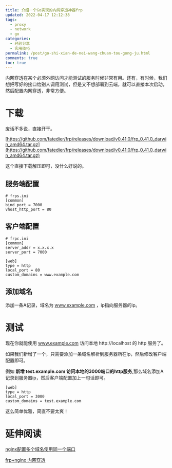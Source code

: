 ```yaml
---
title: 介绍一个Go实现的内网穿透神器frp
updated: 2022-04-17 12:12:38
tags:
  - proxy
  - network
  - go
categories:
  - 经验分享
  - 实用技巧
permalink: /post/go-shi-xian-de-nei-wang-chuan-tou-gong-ju.html
comments: true
toc: true
---
```

内网穿透在某个必须外网访问才能测试的服务时候非常有用。还有，有时候，我们想把写好的接口给别人调用测试，但是又不想部署到云端，就可以直接本次启动，然后配置内网穿透，非常方便。

<!-- more -->

# 下载

废话不多说，直接开干。

[https://github.com/fatedier/frp/releases/download/v0.41.0/frp_0.41.0_darwin_amd64.tar.gz](https://github.com/fatedier/frp/releases/download/v0.41.0/frp_0.41.0_darwin_amd64.tar.gz)

这个直接下载解压即可，没什么好说的。

## 服务端配置

```properties
# frps.ini
[common]
bind_port = 7000
vhost_http_port = 80
```

## 客户端配置

```properties
# frpc.ini
[common]
server_addr = x.x.x.x
server_port = 7000

[web]
type = http
local_port = 80
custom_domains = www.example.com
```

## 添加域名

添加一条A记录，域名为 www.example.com ，ip指向服务器的ip。

# 测试

现在你就能使用 www.example.com 访问本地 http://localhost 的 http 服务了。

如果我们新增了一个，只需要添加一条域名解析到服务器所在ip，然后修改客户端配置即可。

例如 **新增 test.example.com 访问本地的3000端口的http服务**,那么域名添加A记录到服务器ip，然后客户端配置加上一句话即可。

```properties
[web]
type = http
local_port = 3000
custom_domains = test.example.com
```

这么简单优雅，简直不要太爽！

# 延伸阅读

[nginx配置多个域名使用同一个端口](https://www.csdn.net/tags/MtjaYgzsNTYzNjAtYmxvZwO0O0OO0O0O.html)

[frp+nginx 内网穿透](https://blog.csdn.net/qq_37499645/article/details/114535942)